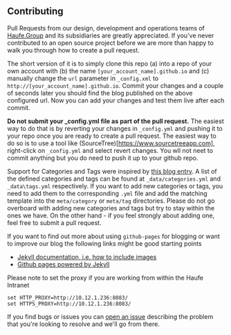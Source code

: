 ## Contributing

Pull Requests from our design, development and operations teams of [Haufe.Group](http://www.haufe-lexware.com) and its subsidiaries are greatly appreciated. If you've never contributed to an open source project before we are more than happy to walk you through how to create a pull request.

The short version of it is to simply clone this repo (a) into a repo of your own account with (b) the name `[your_account_name].github.io` and (c) manually change the `url` parameter in `_config.xml` to `http://[your_account_name].github.io`. Commit your changes and a couple of seconds later you should find the blog published on the above configured url. Now you can add your changes and test them live after each commit. 

**Do not submit your _config.yml file as part of the pull request.** The easiest way to do that is by reverting your changes in `_config.yml` and pushing it to your repo once you are ready to create a pull request. The easiest way to do so is to use a tool like (SourceTree)[https://www.sourcetreeapp.com], right-click on `_config.yml` and select revert changes. You wll not neet to commit anything but you do need to push it up to your github repo.

Support for Categories and Tags were inspired by [this blog entry](http://www.minddust.com/post/tags-and-categories-on-github-pages/). A list of the defined categories and tags can be found at `_data/categories.yml` and `_data\tags.yml` respectively. If you want to add new categories or tags, you need to add them to the corresponding `.yml` file and add the matching template into the `meta/category` or `meta/tag` directories. Please do not go overboard with adding new categories and tags but try to stay within the ones we have. On the other hand - if you feel strongly about adding one, feel free to submit a pull request.

If you want to find out more about using `github-pages` for blogging or want to improve our blog the following links might be good starting points
* [Jekyll documentation, i.e. how to include images](http://jekyllrb.com/docs/posts/)
* [Github pages powered by Jekyll](https://github.com/jekyll/jekyll/wiki/sites)

Please note to set the proxy if you are working from within the Haufe Intranet

    set HTTP_PROXY=http://10.12.1.236:8083/
    set HTTPS_PROXY=http://10.12.1.236:8083/

If you find bugs or issues you can [open an issue](https://github.com/Haufe-Lexware/Haufe-Lexware.github.io/issues/new) describing the problem that you're looking to resolve and we'll go from there.

